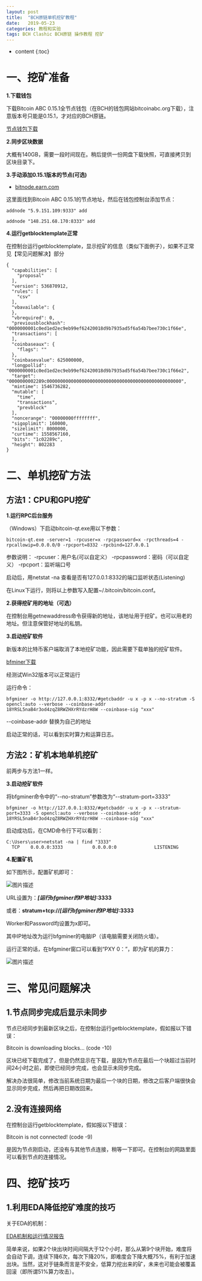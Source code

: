 ```yaml
---
layout: post
title:  "BCH原链单机挖矿教程"
date:   2019-05-23
categories: 教程和实验
tags: BCH Clashic BCH原链 操作教程 挖矿
---
```


* content
{:toc}

# 一、挖矿准备

**1.下载钱包**

下载Bitcoin ABC 0.15.1全节点钱包（在BCH的钱包网站bitcoinabc.org下载），注意版本号只能是0.15.1，才对应的BCH原链。

[节点钱包下载](https://download.bitcoinabc.org/0.15.1/)

**2.同步区块数据**

大概有140GB，需要一段时间现在。稍后提供一份网盘下载快照，可直接拷贝到区块目录下。

**3.手动添加0.15.1版本的节点(可选)**

* [bitnode.earn.com](https://bitnodes.earn.com/nodes/)

这里面找到Bitcoin ABC 0.15.1的节点地址，然后在钱包控制台添加节点：

`addnode "5.9.151.109:9333" add`

`addnode "148.251.68.170:8333" add`

**4.运行getblocktemplate正常**

在控制台运行getblocktemplate，显示挖矿的信息（类似下面例子），如果不正常见【常见问题解决】部分

```
{
  "capabilities": [
    "proposal"
  ],
  "version": 536870912,
  "rules": [
    "csv"
  ],
  "vbavailable": {
  },
  "vbrequired": 0,
  "previousblockhash": "0000000001c0ed1ed2ec9eb99ef62420018d9b7935ad5f6a54b7bee730c1f66e",
  "transactions": [
  ],
  "coinbaseaux": {
    "flags": ""
  },
  "coinbasevalue": 625000000,
  "longpollid": "0000000001c0ed1ed2ec9eb99ef62420018d9b7935ad5f6a54b7bee730c1f66e2",
  "target": "0000000002289c00000000000000000000000000000000000000000000000000",
  "mintime": 1546736282,
  "mutable": [
    "time", 
    "transactions", 
    "prevblock"
  ],
  "noncerange": "00000000ffffffff",
  "sigoplimit": 160000,
  "sizelimit": 8000000,
  "curtime": 1558567160,
  "bits": "1c02289c",
  "height": 802283
}
```
# 二、单机挖矿方法

## 方法1：CPU和GPU挖矿

**1.运行RPC后台服务**

（Windows）下启动bitcoin-qt.exe用以下参数：

`bitcoin-qt.exe -server=1 -rpcuser=x -rpcpassword=x -rpcthreads=4 -rpcallowip=0.0.0.0/0 -rpcport=8332 -rpcbind=127.0.0.1`

参数说明：
-rpcuser：用户名(可以自定义）
-rpcpassword：密码（可以自定义）
-rpcport：监听端口号

启动后，用netstat -na 查看是否有127.0.0.1:8332的端口监听状态(Listening)

在Linux下运行，则将以上参数写入配置~/.bitcoin/bitcoin.conf。

**2.获得挖矿用的地址（可选）**

在控制台用getnewaddress命令获得新的地址，该地址用于挖矿。也可以用老的地址。但注意保管好地址的私钥。

**3.启动挖矿软件**

新版本的比特币客户端取消了本地挖矿功能，因此需要下载单独的挖矿软件。

[bfminer下载](http://bfgminer.org/)

经测试Win32版本可以正常运行

运行命令：

`bfgminer -o http://127.0.0.1:8332/#getcbaddr -u x -p x --no-stratum -S opencl:auto --verbose --coinbase-addr 18YRSL5naB4r3od4zqZ8RWZHXrRYdzrH8W --coinbase-sig "xxx"`

--coinbase-addr 替换为自己的地址

启动正常的话，可以看到实时算力和运算日志。

## 方法2：矿机本地单机挖矿

前两步与方法1一样。

**3.启动挖矿软件**

将bfgminer命令中的“--no-stratum”参数改为“--stratum-port=3333”

`bfgminer -o http://127.0.0.1:8332/#getcbaddr -u x -p x --stratum-port=3333 -S opencl:auto --verbose --coinbase-addr 18YRSL5naB4r3od4zqZ8RWZHXrRYdzrH8W --coinbase-sig "xxx"`

启动成功后，在CMD命令行下可以看到：
```
C:\Users\user>netstat -na | find "3333"
  TCP    0.0.0.0:3333           0.0.0.0:0              LISTENING
```

**4.配置矿机**

如下图所示，配置矿机即可：

![图片描述](https://bitcoincashcn.github.io/pic/bfgminer.PNG)

URL设置为：***[运行bfgminer的IP地址]*:3333**

或者：**stratum+tcp://*[运行bfgminer的IP地址]*:3333**

Worker和Password均设置为x即可。

其中IP地址改为运行bfgminer的电脑IP（该电脑需要关闭防火墙）。

运行正常的话，在bfgminer窗口可以看到“PXY 0：”，即为矿机的算力：

![图片描述](https://bitcoincashcn.github.io/pic/bfgminer2.PNG)

# 三、常见问题解决

## 1.节点同步完成后显示未同步

节点已经同步到最新区块之后，在控制台运行getblocktemplate，假如报以下错误：

>
Bitcoin is downloading blocks... (code -10)

区块已经下载完成了，但是仍然显示在下载，是因为节点在最后一个块超过当前时间24小时之前，即使已经同步完成，也会显示未同步完成。

解决办法很简单，修改当前系统日期为最后一个块的日期，修改之后客户端很快会显示同步完成，然后再把日期改回来。


## 2.没有连接网络

在控制台运行getblocktemplate，假如报以下错误：

>
Bitcoin is not connected! (code -9)

是因为节点刚启动，还没有与其他节点连接，稍等一下即可。在控制台的网路里面可以看到节点的连接情况。

# 四、挖矿技巧

## 1.利用EDA降低挖矿难度的技巧

关于EDA的机制：

[EDA机制和运行情况报告](https://bitcoincashcn.github.io/2019/05/22/bcl-eda/)

简单来说，如果2个块出块时间间隔大于12个小时，那么从第9个块开始，难度将会自动下调，连续下降6次，每次下降20%，即难度会下降大概75%，有利于加速出块。当然，这对于链条而言是不安全，低算力挖出来的矿，未来也可能会被覆盖回滚（即所谓51%算力攻击）。


